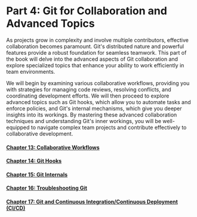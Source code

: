 Part 4: Git for Collaboration and Advanced Topics
=================================================

As projects grow in complexity and involve multiple contributors, effective collaboration becomes paramount. Git's distributed nature and powerful features provide a robust foundation for seamless teamwork. This part of the book will delve into the advanced aspects of Git collaboration and explore specialized topics that enhance your ability to work efficiently in team environments.

We will begin by examining various collaborative workflows, providing you with strategies for managing code reviews, resolving conflicts, and coordinating development efforts. We will then proceed to explore advanced topics such as Git hooks, which allow you to automate tasks and enforce policies, and Git's internal mechanisms, which give you deeper insights into its workings. By mastering these advanced collaboration techniques and understanding Git's inner workings, you will be well-equipped to navigate complex team projects and contribute effectively to collaborative development.

#### [Chapter 13: Collaborative Workflows](/Chapter%2013.md)
#### [Chapter 14: Git Hooks](/Chapter%2014.md)
#### [Chapter 15: Git Internals](/Chapter%2015.md)
#### [Chapter 16: Troubleshooting Git](/Chapter%2016.md)
#### [Chapter 17: Git and Continuous Integration/Continuous Deployment (CI/CD)](/Chapter%2017.md)
